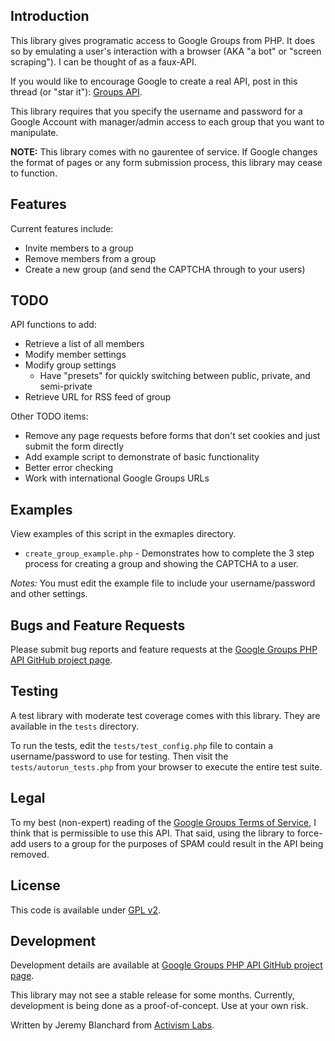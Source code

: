 
Introduction
------------
This library gives programatic access to Google Groups from PHP. It does so by emulating a user's interaction with a browser (AKA "a bot" or "screen scraping"). I can be thought of as a faux-API.

If you would like to encourage Google to create a real API, post in this thread (or "star it"): [Groups API](http://code.google.com/p/gdata-issues/issues/detail?id=27).

This library requires that you specify the username and password for a Google Account with manager/admin access to each group that you want to manipulate.

**NOTE:** This library comes with no gaurentee of service. If Google changes the format of pages or any form submission process, this library may cease to function.


Features
--------
Current features include:

  * Invite members to a group
  * Remove members from a group
  * Create a new group (and send the CAPTCHA through to your users)


TODO
----
API functions to add:

  * Retrieve a list of all members
  * Modify member settings
  * Modify group settings
    * Have "presets" for quickly switching between public, private, and semi-private
  * Retrieve URL for RSS feed of group

Other TODO items:

  * Remove any page requests before forms that don't set cookies and just submit the form directly
  * Add example script to demonstrate of basic functionality
  * Better error checking
  * Work with international Google Groups URLs


Examples
--------
View examples of this script in the exmaples directory.

  * `create_group_example.php` - Demonstrates how to complete the 3 step process for creating a group and showing the CAPTCHA to a user.

*Notes:* You must edit the example file to include your username/password and other settings.


Bugs and Feature Requests
-------------------------
Please submit bug reports and feature requests at the [Google Groups PHP API GitHub project page](http://github.com/auzigog/google-groups-php-api/issues).


Testing
-------
A test library with moderate test coverage comes with this library. They are available in the `tests` directory.

To run the tests, edit the `tests/test_config.php` file to contain a username/password to use for testing. Then visit the `tests/autorun_tests.php` from your browser to execute the entire test suite.


Legal
-----
To my best (non-expert) reading of the [Google Groups Terms of Service](http://groups.google.com/googlegroups/terms_of_service.html), I think that is permissible to use this API. That said, using the library to force-add users to a group for the purposes of SPAM could result in the API being removed.


License
-------
This code is available under [GPL v2](http://opensource.org/licenses/gpl-2.0.php).


Development
-----------
Development details are available at [Google Groups PHP API GitHub project page](http://github.com/auzigog/google-groups-php-api/issues).

This library may not see a stable release for some months. Currently, development is being done as a proof-of-concept. Use at your own risk.

Written by Jeremy Blanchard from [Activism Labs](http://activismlabs.org).
